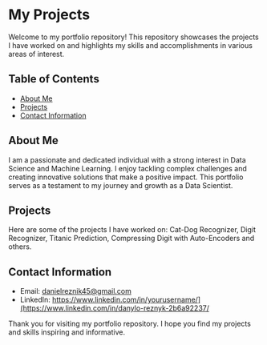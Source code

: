 # My Projects

Welcome to my portfolio repository! This repository showcases the projects I have worked on and highlights my skills and accomplishments in various areas of interest.

## Table of Contents

- [About Me](#about-me)
- [Projects](#projects)
- [Contact Information](#contact-information)

## About Me

I am a passionate and dedicated individual with a strong interest in Data Science and Machine Learning. I enjoy tackling complex challenges and creating innovative solutions that make a positive impact. This portfolio serves as a testament to my journey and growth as a Data Scientist.

## Projects

Here are some of the projects I have worked on: Cat-Dog Recognizer, Digit Recognizer, Titanic Prediction, Compressing Digit with Auto-Encoders and others.


## Contact Information

- Email: danielreznik45@gmail.com
- LinkedIn: https://www.linkedin.com/in/yourusername/](https://www.linkedin.com/in/danylo-reznyk-2b6a92237/


Thank you for visiting my portfolio repository. I hope you find my projects and skills inspiring and informative.
